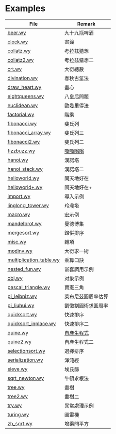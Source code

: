 <!-- GENERATED FILE, DO NOT MODIFY -->
<!-- "npm run build:docs" to regenerate -->

# Examples

| File                                   | Remark                    |
| -------------------------------------- | ------------------------- |
| [beer.wy](beer.wy)                     | 九十九瓶啤酒              |
| [clock.wy](clock.wy)                   | 畫鐘                      |
| [collatz.wy](collatz.wy)               | 考拉兹猜想                |
| [collatz2.wy](collatz2.wy)             | 考拉兹猜想二              |
| [crt.wy](crt.wy)                       | 大衍總數                  |
| [divination.wy](divination.wy)         | 春秋古筮法                |
| [draw_heart.wy](draw_heart.wy)         | 畫心                      |
| [eightqueens.wy](eightqueens.wy)       | 八皇后問題                |
| [euclidean.wy](euclidean.wy)           | 歐幾里得法                |
| [factorial.wy](factorial.wy)           | 階乘                      |
| [fibonacci.wy](fibonacci.wy)           | 斐氏列                    |
| [fibonacci_array.wy](fibonacci_array.wy)  | 斐氏列三               |
| [fibonacci2.wy](fibonacci2.wy)         | 斐氏列二                  |
| [fizzbuzz.wy](fizzbuzz.wy)             | [嘶嘶嗡嗡][1]             |
| [hanoi.wy](hanoi.wy)                   | 漢諾塔                    |
| [hanoi_stack.wy](hanoi_stack.wy)       | 漢諾塔二                  |
| [helloworld.wy](helloworld.wy)         | 問天地好在                |
| [helloworld+.wy](helloworld+.wy)       | 問天地好在+               |
| [import.wy](import.wy)                 | 導入示例                  |
| [linglong_tower.wy](linglong_tower.wy)  | 玲瓏塔                   |
| [macro.wy](macro.wy)                   | 宏示例                    |
| [mandelbrot.wy](mandelbrot.wy)         | 曼德博集                  |
| [mergesort.wy](mergesort.wy)           | 歸併排序                  |
| [misc.wy](misc.wy)                     | 雜項                      |
| [modinv.wy](modinv.wy)                 | 大衍求一術                |
| [multiplication_table.wy](multiplication_table.wy)  | 乘算口訣     |
| [nested_fun.wy](nested_fun.wy)         | 嵌套調用示例              |
| [obj.wy](obj.wy)                       | 对象示例                  |
| [pascal_triangle.wy](pascal_triangle.wy)  | 賈憲三角               |
| [pi_leibniz.wy](pi_leibniz.wy)         | 萊布尼茲圓周率估算        |
| [pi_liuhui.wy](pi_liuhui.wy)           | 劉徽割圓術求圓周率        |
| [quicksort.wy](quicksort.wy)           | 快速排序                  |
| [quicksort_inplace.wy](quicksort_inplace.wy)  | 快速排序二         |
| [quine.wy](quine.wy)                   | [自產生程式][2]           |
| [quine2.wy](quine2.wy)                 | 自產生程式二              |
| [selectionsort.wy](selectionsort.wy)   | 選擇排序                  |
| [serialization.wy](serialization.wy)   | 渾沌經                    |
| [sieve.wy](sieve.wy)                   | 埃氏篩                    |
| [sqrt_newton.wy](sqrt_newton.wy)       | 牛頓求根法                |
| [tree.wy](tree.wy)                     | 畫樹                      |
| [tree2.wy](tree2.wy)                   | 畫樹二                    |
| [try.wy](try.wy)                       | 異常處理示例              |
| [turing.wy](turing.wy)                 | 圖靈機                    |
| [zh_sqrt.wy](zh_sqrt.wy)               | 增乘開平方                |

[1]: https://en.wikipedia.org/wiki/Fizz_buzz
[2]: https://zh.wikipedia.org/wiki/自產生程式
